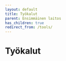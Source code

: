 ```yaml
---
layout: default
title: Työkalut
parent: Ensimmäinen laitos
has_children: true
redirect_from: /tools/
---
```


# Työkalut
